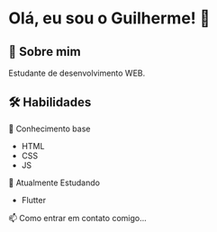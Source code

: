 
# Olá, eu sou o Guilherme! 👋


## 🚀 Sobre mim
Estudante de desenvolvimento WEB.

## 🛠 Habilidades


🧠 Conhecimento base
- HTML
- CSS
- JS

🧠 Atualmente Estudando
- Flutter


📫 Como entrar em contato comigo...

<!-- ![Anurag's GitHub stats](https://github-readme-stats.vercel.app/api?username=devgdp&show_icons=true&theme=radial) -->
<!-- [![Top Langs](https://github-readme-stats.vercel.app/api/top-langs/?username=devgdp&layout=compact)](https://github.com/anuraghazra/github-readme-stats) -->

<!-- [![Top Langs](https://github-readme-stats.vercel.app/api/top-langs/?username=devgdp)](https://github.com/anuraghazra/github-readme-stats) -->
<!--  [![Top Langs](https://github-readme-stats.vercel.app/api/top-langs/?username=devgdp&hide=javascript,html)](https://github.com/anuraghazra/github-readme-stats) -->



